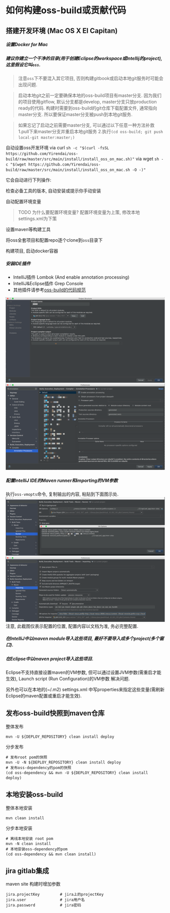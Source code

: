 # 如何构建oss-build或贡献代码

## 搭建开发环境 (Mac OS X El Capitan)

##### 设置Docker for Mac

##### 建议你建立一个干净的目录(用于创建Eclipse的workspace或Intellij的project), 这里假设它叫`oss`.

>注意`oss`下不要混入其它项目, 否则构建gitbook或启动本地git服务时可能会出现问题.

>启动本地git之前一定要确保本地的oss-build项目有master分支.
  因为我们的项目使用gitflow, 默认分支都是develop, master分支只放production ready的代码.
  构建时需要到oss-build的git仓库下载配置文件, 通常指向master分支.
  所以要保证master分支被push到本地git服务.

>如果忘记了启动之前需要master分支, 可以通过以下任意一种方法补救
  1.pull下来master分支并重启本地git服务
  2.执行`(cd oss-build; git push local-git master:master;)` 

  自动设置oss开发环境
  via curl
  `sh -c "$(curl -fsSL https://github.com/Yirendai/oss-build/raw/master/src/main/install/install_oss_on_mac.sh)"`
  via wget
  `sh -c "$(wget https://github.com/Yirendai/oss-build/raw/master/src/main/install/install_oss_on_mac.sh -O -)"`
  
  它会自动进行下列操作:
  
  检查必备工具的版本, 自动安装或提示你手动安装
  
  自动配置环境变量

> TODO 为什么要配置环境变量?
  配置环境变量为上策, 修改本地settings.xml为下策
  
  设置maven等构建工具

  将oss全套项目和配置repo逐个clone到`oss`目录下
  
  构建项目, 启动docker容器

##### 安装IDE插件

  + IntelliJ插件         Lombok (And enable annotation processing)
  + IntelliJ&Eclipse插件 Grep Console
  + 其他插件请参考[oss-build的代码规范](./CODESTYLE.html)

![](images/intellij_project_sdk.png)
![](images/intellij_enable_annotation_processors.png)

##### 配置IntelliJ IDE的Maven runner和importing的VM参数

  执行`oss-vmopts`命令, 复制输出的内容, 粘贴到下面图示处.
  ![intellij-maven-runner.png](images/intellij_maven_runner.png)
  ![intellij-maven-importing.png](images/intellij_maven_importing.png)
  注意, 此截图仅表示配置的位置, 配置内容以文档为准, 务必完整配置.

##### 在IntelliJ中以maven module导入这些项目, 最好不要导入成多个project(多个窗口).


##### 在Eclipse中以maven project导入这些项目.

  Eclipse不支持直接设置maven的VM参数, 但可以通过设置JVM参数(需重启才能生效), Launch script (Run Configuration)的VM参数 解决问题.
  
另外也可以在本地的(~/.m2) settings.xml 中写properties来指定这些变量(需刷新Eclipse的maven配置或重启才能生效).


## 发布oss-build快照到maven仓库

  整体发布


    mvn -U ${DEPLOY_REPOSITORY} clean install deploy
    
  分步发布


    # 发布root pom的快照
    mvn -U -N ${DEPLOY_REPOSITORY} clean install deploy
    # 发布oss-dependency的pom的快照
    (cd oss-dependency && mvn -U ${DEPLOY_REPOSITORY} clean install deploy)

## 本地安装oss-build

  整体本地安装


    mvn clean install
    
  分步本地安装


    # 离线本地安装 root pom
    mvn -N clean install
    # 本地安装oss-dependency的pom
    (cd oss-dependency && mvn clean install)


## jira gitlab集成

maven site 构建时增加参数 


    jira.projectKey         # jira上的projectKey
    jira.user               # jira用户名
    jira.password           # jira密码



